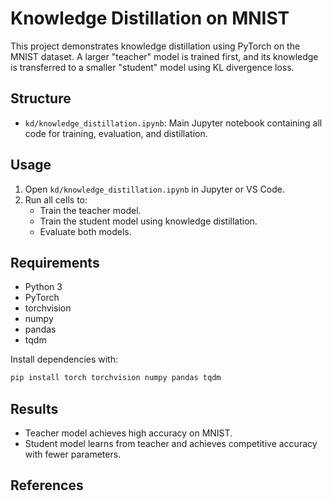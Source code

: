 # Knowledge Distillation on MNIST

This project demonstrates knowledge distillation using PyTorch on the MNIST dataset. A larger "teacher" model is trained first, and its knowledge is transferred to a smaller "student" model using KL divergence loss.

## Structure

- `kd/knowledge_distillation.ipynb`: Main Jupyter notebook containing all code for training, evaluation, and distillation.

## Usage

1. Open `kd/knowledge_distillation.ipynb` in Jupyter or VS Code.
2. Run all cells to:
   - Train the teacher model.
   - Train the student model using knowledge distillation.
   - Evaluate both models.

## Requirements

- Python 3
- PyTorch
- torchvision
- numpy
- pandas
- tqdm

Install dependencies with:

```sh
pip install torch torchvision numpy pandas tqdm
```

## Results

- Teacher model achieves high accuracy on MNIST.
- Student model learns from teacher and achieves competitive accuracy with fewer parameters.

## References